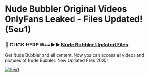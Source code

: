 # Nude Bubbler Original Videos 0nlyFans Leaked - Files Updated! (5eu1)

<h3>🔴 CLICK HERE 🌐==►► <a href="https://tinyurl.com/y5r63du9" rel="nofollow">Nude Bubbler Updated Files</a></h3>

Get Nude Bubbler and all content. Now you can access all videos and pictures of Nude Bubbler. New Updated Files 2025!

[![5eu1](https://i.imgur.com/UVo9nyh.gif)](https://tinyurl.com/y5r63du9)